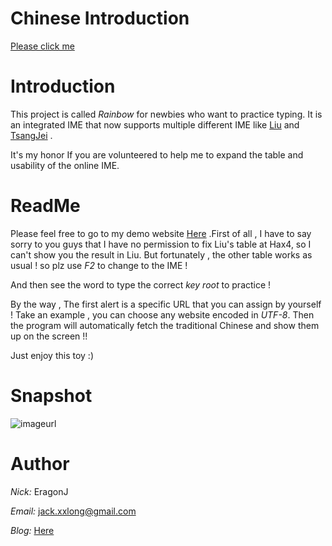 Chinese Introduction
====================

[Please click me](http://eragonj.hax4.in/?p=91)

Introduction
============

This project is called *Rainbow* for newbies who want to practice typing. It is an integrated IME that now supports multiple different IME like [Liu](http://boshiamy.com/) and [TsangJei](http://www.eztyping.com.tw/) .

It's my honor If you are volunteered to help me to expand the table and usability of the online IME.

ReadMe
======

Please feel free to go to my demo website [Here](http://rainbow.hax4.in) .First of all , I have to say sorry to you guys that I have no permission to fix Liu's table at Hax4, so I can't show you the result in Liu. But fortunately , the other table works as usual ! so plz use *F2* to change to the IME !

And then see the word to type the correct *key root* to practice !

By the way , The first alert is a specific URL that you can assign by yourself ! Take an example , you can choose any website encoded in *UTF-8*. Then the program will automatically fetch the traditional Chinese and show them up on the screen !!

Just enjoy this toy :)

Snapshot
========

![imageurl](http://images.plurk.com/3626549_0cc62c0d82149f0a92fe94e88f2a019f.jpg)

Author
======

*Nick:* EragonJ

*Email:* jack.xxlong@gmail.com

*Blog:* [Here](http://eragonj.hax4.in)
